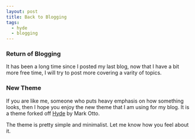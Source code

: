 ```yaml
---
layout: post
title: Back to Blogging
tags:
  - hyde
  - blogging
---
```


### Return of Blogging
It has been a long time since I posted my last blog, now that I have a bit more free time, I will try to
post more covering a varity of topics.
<!--more-->

### New Theme
If you are like me, someone who puts heavy emphasis on how something looks, then I hope you
enjoy the new theme that I am using for my blog. It is a theme forked off [Hyde](https://github.com/poole/hyde) by
Mark Otto.

The theme is pretty simple and minimalist. Let me know how you feel about it.

